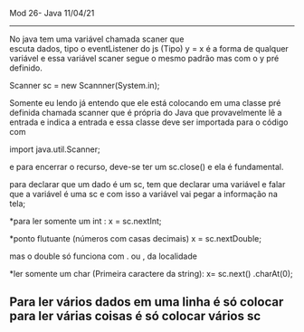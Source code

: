 Mod 26- Java 11/04/21

------------------------------------------------------------------
No java tem uma variável chamada scaner que  
escuta dados, tipo o eventListener do js
(Tipo) y = x   é a forma de qualquer variável e 
essa variável scaner segue o mesmo padrão mas
com o y pré definido. 

Scanner sc = new Scannner(System.in);

Somente eu lendo já entendo que ele está
colocando em uma classe pré definida
chamada scanner que é própria do Java
que provavelmente lê a entrada e indica a
entrada e essa classe deve ser importada para
 o código com 

import java.util.Scanner;

e para encerrar o recurso, deve-se ter um 
sc.close() e ela é fundamental. 

para declarar que um dado é um sc, tem que 
declarar uma variável e falar que a variável é 
uma sc e com isso a variável vai pegar a 
informação na tela;

*para ler somente um int :
       x = sc.nextInt;

*ponto flutuante (números com casas decimais)
       x = sc.nextDouble;

mas o double só funciona com . ou , 
da localidade
 
*ler somente um char 
(Primeira caractere da string):
    x= sc.next() .charAt(0);

Para ler vários dados em uma linha é só colocar 
para ler várias coisas é só colocar vários sc
-------------------------------------------------------------------